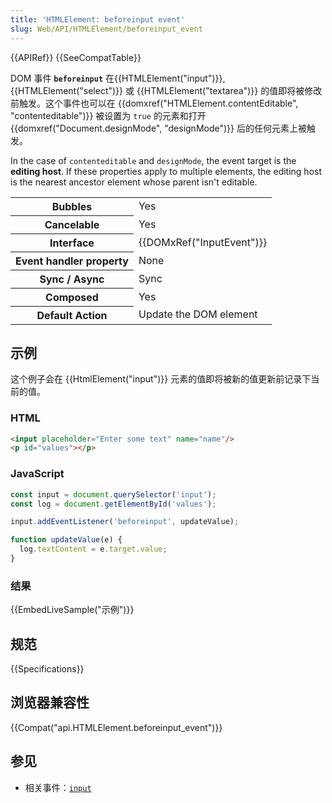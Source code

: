 ```yaml
---
title: 'HTMLElement: beforeinput event'
slug: Web/API/HTMLElement/beforeinput_event
---
```

{{APIRef}} {{SeeCompatTable}}

DOM 事件 **`beforeinput`** 在{{HTMLElement("input")}}, {{HTMLElement("select")}} 或 {{HTMLElement("textarea")}} 的值即将被修改前触发。这个事件也可以在 {{domxref("HTMLElement.contentEditable", "contenteditable")}} 被设置为 `true` 的元素和打开 {{domxref("Document.designMode", "designMode")}} 后的任何元素上被触发。

In the case of `contenteditable` and `designMode`, the event target is the **editing host**. If these properties apply to multiple elements, the editing host is the nearest ancestor element whose parent isn't editable.

<table class="properties">
  <tbody>
    <tr>
      <th>Bubbles</th>
      <td>Yes</td>
    </tr>
    <tr>
      <th>Cancelable</th>
      <td>Yes</td>
    </tr>
    <tr>
      <th>Interface</th>
      <td>{{DOMxRef("InputEvent")}}</td>
    </tr>
    <tr>
      <th>Event handler property</th>
      <td>None</td>
    </tr>
    <tr>
      <th>Sync / Async</th>
      <td>Sync</td>
    </tr>
    <tr>
      <th>Composed</th>
      <td>Yes</td>
    </tr>
    <tr>
      <th>Default Action</th>
      <td>Update the DOM element</td>
    </tr>
  </tbody>
</table>

## 示例

这个例子会在 {{HtmlElement("input")}} 元素的值即将被新的值更新前记录下当前的值。

### HTML

```html
<input placeholder="Enter some text" name="name"/>
<p id="values"></p>
```

### JavaScript

```js
const input = document.querySelector('input');
const log = document.getElementById('values');

input.addEventListener('beforeinput', updateValue);

function updateValue(e) {
  log.textContent = e.target.value;
}
```

### 结果

{{EmbedLiveSample("示例")}}

## 规范

{{Specifications}}

## 浏览器兼容性

{{Compat("api.HTMLElement.beforeinput_event")}}

## 参见

- 相关事件：[`input`](/zh-CN/docs/Web/API/HTMLElement/input_event)

